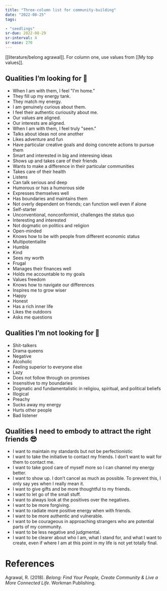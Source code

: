 ```yaml
---
title: "Three-column list for community-building"
date: "2022-08-25"
tags:

- "seedlings"
sr-due: 2022-08-29
sr-interval: 4
sr-ease: 270
---
```


[[literature/belong agrawal]]. For column one, use values from [[My top values]].

## Qualities I’m looking for 🙂

- When I am with them, I feel "I'm home."
- They fill up my energy tank.
- They match my energy.
- I am genuinely curious about them.
- I feel their authentic curiousity about me.
- Our values are aligned.
- Our interests are aligned.
- When I am with them, I feel truly "seen."
- Talks about ideas not one another
- Likes adventure and fun
- Have particular creative goals and doing concrete actions to pursue them
- Smart and interested in big and interesing ideas
- Shows up and takes care of their friends
- Wants to make a difference in their particular communities
- Takes care of their health
- Listens
- Can talk serious and deep
- Humorous or has a humorous side
- Expresses themselves well
- Has boundaries and maintains them
- Not overly dependent on friends; can function well even if alone
- Self-starter
- Unconventional, nonconformist, challenges the status quo
- Interesting and interested
- Not dogmatic on politics and religion
- Open-minded
- Knows how to be with people from different economic status
- Multipotentialite
- Humble
- Kind
- Sees my worth
- Frugal
- Manages their finances well
- Holds me accountable to my goals
- Values freedom
- Knows how to navigate our differences
- Inspires me to grow wiser
- Happy
- Honest
- Has a rich inner life
- Likes the outdoors
- Asks me questions

## Qualities I’m not looking for 🙁

- Shit-talkers
- Drama queens
- Negative
- Alcoholic
- Feeling superior to everyone else
- Lazy
- Does not follow through on promises
- Insensitive to my boundaries
- Dogmatic and fundamentalistic in religiou, spiritual, and political beliefs
- Illogical
- Preachy
- Sucks away my energy
- Hurts other people
- Bad listener

## Qualities I need to embody to attract the right friends 😎

- I want to maintain my standards but not be perfectionistic
- I want to take the initiative to contact my friends. I don’t want to wait for them to contact me.
- I want to take good care of myself more so I can channel my energy better.
- I want to show up. I don’t cancel as much as possible. To prevent this, I only say yes when I really mean it.
- I want to give gifts and be more thoughtful to my friends.
- I want to let go of the small stuff.
- I want to always look at the positives over the negatives.
- I want to be more forgiving.
- I want to radiate more positive energy when with friends.
- I want to be more authentic and vulnerable.
- I want to be courageous in approaching strangers who are potential parts of my community.
- I want to be less negative and judgmental.
- I want to be clearer about who I am, what I stand for, and what I want to create, even if  where I am at this point in my life is not yet totally final.

# References

Agrawal, R. (2018). _Belong: Find Your People, Create Community & Live a More Connected Life_. Workman Publishing.